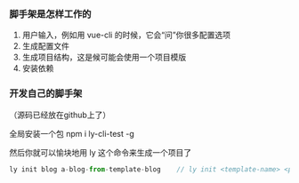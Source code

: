### 脚手架是怎样工作的

1. 用户输入，例如用 vue-cli 的时候，它会“问”你很多配置选项
2. 生成配置文件
3. 生成项目结构，这是候可能会使用一个项目模版
4. 安装依赖

### 开发自己的脚手架

（源码已经放在github上了）

全局安装一个包 npm i ly-cli-test -g

然后你就可以愉块地用 ly 这个命令来生成一个项目了

```js
ly init blog a-blog-from-template-blog    // ly init <template-name> <project-name>
```

